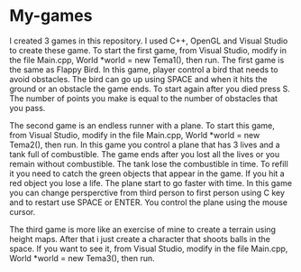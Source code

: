 # My-games
  I created 3 games in this repository.
  I used C++, OpenGL and Visual Studio to create these game. To start the first game, from Visual Studio, modify in the file Main.cpp, 
World *world = new Tema1(), then run. The first game is the same as Flappy Bird. In this game, player control a bird that needs to avoid 
obstacles. The bird can go up using SPACE and when it hits the ground or an obstacle the game ends. To start again after you died press S.
The number of points you make is equal to the number of obstacles that you pass.

  The second game is an endless runner with a plane. To start this game, from Visual Studio, modify in the file Main.cpp, 
World *world = new Tema2(), then run. In this game you control a plane that has 3 lives and a tank full of combustible. The game ends after you lost all the lives or you remain without combustible. The tank lose the combustible in time. To refill it you need to catch the green objects that appear in the game. If you hit a red object you lose a life. The plane start to go faster with time. In this game you can change persperctive from third person to first person using C key and to restart use SPACE or ENTER. You control the plane using the mouse cursor.

  The third game is more like an exercise of mine to create a terrain using height maps. After that i just create a character that shoots 
balls in the space. If you want to see it,  from Visual Studio, modify in the file Main.cpp, World *world = new Tema3(), then run.
